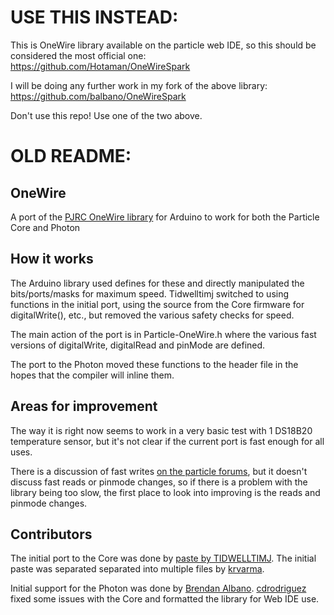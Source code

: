 USE THIS INSTEAD:
=================

This is OneWire library available on the particle web IDE, so this should be considered the most official one: https://github.com/Hotaman/OneWireSpark

I will be doing any further work in my fork of the above library: https://github.com/balbano/OneWireSpark

Don't use this repo! Use one of the two above.

OLD README:
===========

OneWire
-------

A port of the [PJRC OneWire library](https://www.pjrc.com/teensy/td_libs_OneWire.html) for Arduino to work for both the Particle Core and Photon


How it works
------------

The Arduino library used defines for these and directly manipulated the bits/ports/masks for maximum speed. Tidwelltimj switched to using functions in the initial port, using the source from the Core firmware for digitalWrite(), etc., but removed the various safety checks for speed.

The main action of the port is in Particle-OneWire.h where the various fast versions of digitalWrite, digitalRead and pinMode are defined.

The port to the Photon moved these functions to the header file in the hopes that the compiler will inline them.

Areas for improvement
---------------------

The way it is right now seems to work in a very basic test with 1 DS18B20 temperature sensor, but it's not clear if the current port is fast enough for all uses.

There is a discussion of fast writes [on the particle forums](https://community.particle.io/t/photon-and-the-pin-map-challenge/12223), but it doesn't discuss fast reads or pinmode changes, so if there is a problem with the library being too slow, the first place to look into improving is the reads and pinmode changes.

Contributors
------------

The initial port to the Core was done by [paste by TIDWELLTIMJ](http://pastebin.com/i1ypx0Qn). The initial paste was separated separated into multiple files by [krvarma](https://github.com/krvarma/Dallas_DS18B20_SparkCore).

Initial support for the Photon was done by [Brendan Albano](https://github.com/balbano/). [cdrodriguez](https://github.com/cdrodriguez/) fixed some issues with the Core and formatted the library for Web IDE use.
